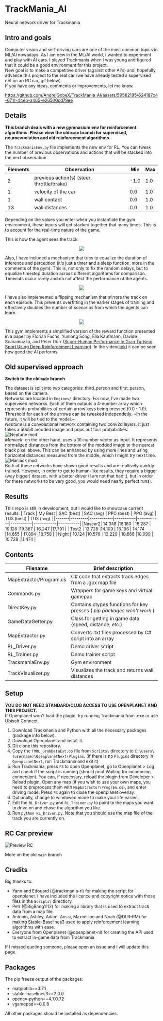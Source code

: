 # TrackMania_AI
Neural network driver for Trackmania
## Intro and goals
Computer vision and self-driving cars are one of the most common topics in ML/AI nowadays. As I am new in the ML/AI world, I wanted to experiment and play with AI cars.
I played Trackmania when I was young and figured that it could be a good environment for this project.\
New goal is to make a competitive driver (against other AI's) and, hopefully, advance this project to the real car (we have already tested a supervised net on an RC car, gif below).\
If you have any ideas, comments or improvements, let me know.

https://github.com/AndrejGobeX/TrackMania_AI/assets/59582195/624187c4-6711-44eb-a405-e26500cd79ee

## Details
**This branch deals with a new gymnasium env for reinforcement algorithms. Please view the old `main` branch for supervised, neuroevuolution and old reinforcement algorithms.**

The `TrackmaniaEnv.py` file implements the new env for RL. You can tweak the number of previous observations and actions that will be stacked into the next observation.

| Elements | Observation                           | Min   | Max  |
|----------|---------------------------------------|-------|------|
|  2  | previous action(s) (steer, throttle/brake) | -1.0  | 1.0  |
|  1  | velocity of the car                        |  0.0  | 1.0  |
|  1  | wall contact                               |  0.0  | 1.0  |
| 13  | wall distances                             |  0.0  | 1.0  |

Depending on the values you enter when you instantiate the gym environment, these inputs will get stacked together that many times. This is to account for the real-time nature of the game.

This is how the agent sees the track:

<p align="center">
  <img src="input.png" />
</p>

Also, I have included a mechanism that tries to equalize the duration of inference and perception (it's just a timer and a sleep function, more in the comments of the gym).
This is, not only to fix the random delays, but to equalize timestep duration across different algorithms for comparison. Timeouts occur rarely and do not affect the performance of the agents.

<p align="center">
  <img src="equalizer.png" />
</p>

I have also implemented a flipping mechanism that mirrors the track on each episode. This prevents overfitting in the earlier stages of training and effectively doubles the number of scenarios from which the agents can learn.

<p align="center">
  <img src="flip.png" />
</p>



This gym implements a simplified version of the reward function presented in a paper by Florian Fuchs, Yunlong Song, Elia Kaufmann, Davide Scaramuzza, and Peter Dürr ([Super-Human Performance in Gran Turismo Sport Using Deep Reinforcement Learning](https://rpg.ifi.uzh.ch/docs/RAL21_Fuchs.pdf)). In the video([link](https://youtu.be/Zeyv1bN9v4A)) it can be seen how good the AI performs.
## Old supervised approach
**Switch to the old `main` branch**

The dataset is split into two categories: third_person and first_person, based on the camera.\
Networks are located in `Engines/` directory.
For now, I've made two supervised networks. Each of them outputs a 4-number array which represents probabilities of certain arrow keys being pressed (0.0 - 1.0). Threshold for each of the arrows can be tweaked independetly. ~In the future, it will be tied to the model.~\
*Neptune* is a convolutional network containing two conv2d layers. It just takes a 50x50 modded image and pops out four probabilities.\
![Neptune mod](https://github.com/AndrejGobeX/TrackMania_AI/blob/main/Engines/neptune_mod.png?raw=true)\
*Maniack*, on the other hand, uses a 10-number vector as input. It represents normalized distances from the bottom of the modded image to the nearest black pixel above. This can be enhanced by using more lines and using horizontal distances measured from the middle, which I might try next time.\
![Maniack mod](https://github.com/AndrejGobeX/TrackMania_AI/blob/main/Engines/maniack_mod.png?raw=true)\
Both of these networks have shown good results and are realtively quickly trained. However, in order to get to human-like results, they require a bigger (way bigger) dataset, with a better driver (I am not that bad :), but in order for these networks to be very good, you would need nearly perfect runs).
## Results
This repo is still in development, but I would like to showcase current results:
| Track | My Best | SAC (best) | SAC (avg) | PPO (best) | PPO (avg) | TD3 (best) | TD3 (avg) |
|-------|---------|------------|-----------|------------|-----------|------------|-----------|
|Nascar2| 14.348  |16.180      | 18.287    | 19.126     |19.367     | 16.247     |17.791     |
| Test2 | 12.728  |14.109      | 16.196    | 14.174     |14.655     | 17.894     |18.758     |
| Night | 10.124  |10.576      | 13.220    | 10.668     |10.999     | 10.728     |11.474     |
## Contents
| Filename | Brief description |
| -------- | ----------------- |
| MapExtractor/Program.cs | C# code that extracts track edges from a .gbx map file |
| Commands.py | Wrappers for game keys and virtual gamepad |
| DirectKey.py | Contains ctypes functions for key presses ( *pip packages won't work* ) |
| GameDataGetter.py | Class for getting in game data (speed, distance, etc.) |
| MapExtractor.py | Converts .txt files processed by C# script into an array |
| RL_Driver.py | Demo driver script |
| RL_Trainer.py | Demo trainer script |
| TrackmaniaEnv.py | Gym environment |
| TrackVisualizer.py | Visualizes the track and returns wall distances |
## Setup
**YOU DO NOT NEED STANDARD/CLUB ACCESS TO USE OPENPLANET AND THIS PROJECT.**\
If Openplanet won't load the plugin, try running Trackmania from .exe or use Ubisoft Connect.
1. Download Trackmania and Python with all the necessary packages (package info below).
2. Download Openplanet and install it.
3. Git clone this repository.
3. Copy the `TMRL_GrabDataExt.op` file from `Scripts\` directory to `C:\Users\(username)\OpenplanetNext\Plugins`. (If there is no `Plugins` directory in `OpenplanetNext`, run Trackmania and exit it)
4. Run Trackmania, press `F3` to open Openplanet, go to Openplanet > Log and check if the script is running (should print Waiting for incomming connection). You can, if necessary, reload the plugin from Developer > Reload plugin. Open any map (if you wish to use your own maps, you need to preprocess them with `MapExtractor\Program.cs`), and enter driving mode. Press `F3` again to close the openplanet overlay.
5. Optionally, change to windowed mode to make your life easier.
6. Edit the `RL_Driver.py` and `RL_Trainer.py` to point to the maps you want to drive on and chose the algorithm you like.
6. Run `python RL_Driver.py`. Note that you should use the map file of the track you are currently on.
## RC Car preview
![Preview RC](rc_car_preview.gif)

More on the old `main` branch
## Credits
Big thanks to:
* Yann and Edouard (@trackmania-rl) for making the script for openplanet. I have included the licence and copyright notice with those files in the `Scripts\` directiory.
* Petr (@BigBang1112) for making a library that is used to extract track data from a map file.
* Antonin, Ashley, Adam, Anssi, Maximilian and Noah (@DLR-RM) for making Stable-Baselines3 used to apply reinforcement learning algorithms with ease.
* Everyone from Openplanet (@openplanet-nl) for creating the API used to extract in-game data from Trackmania.

If I missed quoting someone, please open an issue and I will update this page.
## Packages
The pip freeze output of the packages:
* matplotlib==3.7.1
* stable-baselines3==2.0.0
* opencv-python==4.7.0.72
* vgamepad==0.0.8

All other packages should be installed as dependencies.